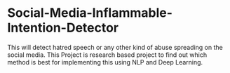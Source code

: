 # Social-Media-Inflammable-Intention-Detector
This will detect hatred speech or any other kind of abuse spreading on the social media. This Project is research based project to find out which method is best for implementing this using NLP and Deep Learning.
